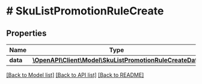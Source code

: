 # # SkuListPromotionRuleCreate

## Properties

Name | Type | Description | Notes
------------ | ------------- | ------------- | -------------
**data** | [**\OpenAPI\Client\Model\SkuListPromotionRuleCreateData**](SkuListPromotionRuleCreateData.md) |  |

[[Back to Model list]](../../README.md#models) [[Back to API list]](../../README.md#endpoints) [[Back to README]](../../README.md)
